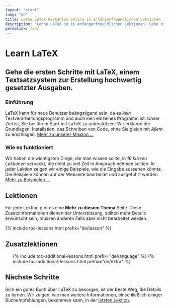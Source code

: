 ```yaml
---
layout: "start"
lang: "de"
title: Lerne LaTeX kostenlos online in anfängerfreundlichen Lektionen
description: "Lerne LaTeX in 16 anfängerfreundlichen Lektionen. Gehe die ersten Schritte mit LaTeX, einem Textsatzsystem zur Erstellung hochwertig gesetzter Ausgaben."
permalink: /de/
---
```


# Learn LaTeX

<h2 class="heading__introduction">Gehe die ersten Schritte mit LaTeX, einem Textsatzsystem zur Erstellung hochwertig gesetzter Ausgaben.</h2>

<div
  class="text-columns">
  <section>
    <h3 class="text-columns__heading">Einführung</h3>
    <p>LaTeX kann für neue Benutzer beängstigend sein, da es <em>kein</em>
    Textverarbeitungsprogramm und auch kein einzelnes Programm ist. Unser Ziel
    ist, Sie bei Ihrem Start mit LaTeX zu unterstützen: Wir erklären die
    Grundlagen, Installation, das Schreiben von Code, ohne Sie gleich mit
    <em>Allem</em> zu erschlagen. <a href="./mission">Mehr zu unserer Mission
    &hellip;</a></p>
  </section>
  <section>
    <h3 class="text-columns__heading">Wie es funktioniert</h3>
    <p>Wir haben die wichtigsten Dinge, die man wissen sollte, in <em>16 kurzen
    Lektionen</em> verpackt, die nicht zu viel Zeit in Anspruch nehmen sollten.
    In jeder Lektion zeigen wir einige Beispiele, wie die Eingabe aussehen
    könnte. Die Beispiele können auf der Webseite bearbeitet und ausgeführt
    werden. <a href="./help#Beispiele">Mehr zu Beispielen &hellip;</a></p>
  </section>
</div>

<h2 class="heading__toc" id="toc">Lektionen</h2>

<p class="paragraph__toc">Für jede Lektion gibt es eine <b>Mehr zu diesem
Thema</b> Seite. Diese Zusatzinformationen dienen der Unterstützung, sollten
mehr Details erwünscht sein, müssen anderen Falls aber nicht bearbeitet
werden.</p>

{% include toc-lessons.html prefix="de/lesson" %}

<h2 class="heading__toc">Zusatzlektionen</h2>
<ul class="lessons-toc">
  {% include toc-additional-lessons.html prefix="de/language" %}
  {% include toc-additional-lessons.html prefix="de/extra" %}
</ul>

## Nächste Schritte

Sich ein gutes Buch über LaTeX zu besorgen, ist der beste Weg, die Details zu
lernen. Wir zeigen, wie man weitere Informationen, einschließlich einiger
Buchempfehlungen, bekommen kann, in der [letzten Lektion](./lesson-16).
